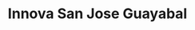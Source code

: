 ---
title: "Innova San Jose Guayabal"
url: /san-jose-guayabal/innova-san-jose-guayabal/
shop: eléctrico
---